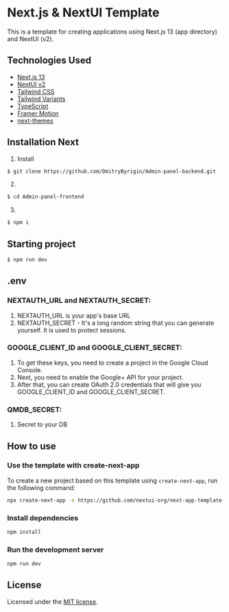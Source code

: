 # Next.js & NextUI Template

This is a template for creating applications using Next.js 13 (app directory) and NextUI (v2).

## Technologies Used

- [Next.js 13](https://nextjs.org/docs/getting-started)
- [NextUI v2](https://nextui.org/)
- [Tailwind CSS](https://tailwindcss.com/)
- [Tailwind Variants](https://tailwind-variants.org)
- [TypeScript](https://www.typescriptlang.org/)
- [Framer Motion](https://www.framer.com/motion/)
- [next-themes](https://github.com/pacocoursey/next-themes)

## Installation Next
1. Install
```bash
$ git clone https://github.com/DmitryByrigin/Admin-panel-backend.git
```
2. 
```bash
$ cd Admin-panel-frontend
```
3. 
```bash
$ npm i
```

## Starting project
```bash
$ npm run dev
```

## .env

### NEXTAUTH_URL and NEXTAUTH_SECRET:

1. NEXTAUTH_URL is your app's base URL
2. NEXTAUTH_SECRET - It's a long random string that you can generate yourself. It is used to protect sessions.

### GOOGLE_CLIENT_ID and GOOGLE_CLIENT_SECRET:

1. To get these keys, you need to create a project in the Google Cloud Console.
2. Next, you need to enable the Google+ API for your project.
3. After that, you can create OAuth 2.0 credentials that will give you GOOGLE_CLIENT_ID and GOOGLE_CLIENT_SECRET.

### QMDB_SECRET:

1. Secret to your DB

## How to use

### Use the template with create-next-app

To create a new project based on this template using `create-next-app`, run the following command:

```bash
npx create-next-app -e https://github.com/nextui-org/next-app-template
```

### Install dependencies

```bash
npm install
```

### Run the development server

```bash
npm run dev
```

## License

Licensed under the [MIT license](https://github.com/nextui-org/next-app-template/blob/main/LICENSE).
